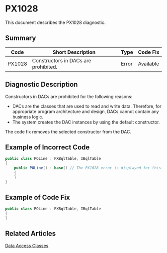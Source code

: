 # PX1028
This document describes the PX1028 diagnostic.

## Summary

| Code   | Short Description                    | Type  | Code Fix  | 
| ------ | ------------------------------------ | ----- | --------- | 
| PX1028 | Constructors in DACs are prohibited. | Error | Available |

## Diagnostic Description
Constructors in DACs are prohibited for the following reasons: 
 - DACs are the classes that are used to read and write data. Therefore, for appropriate program architecture and design, DACs cannot contain any business logic. 
 - The system creates the DAC instances by using the default constructor.

The code fix removes the selected constructor from the DAC.

## Example of Incorrect Code

```C#
public class POLine : PXBqlTable, IBqlTable
{
    public POLine() : base() // The PX1028 error is displayed for this line.
    {
    }
}
```

## Example of Code Fix

```C#
public class POLine : PXBqlTable, IBqlTable
{
}
```

## Related Articles

[Data Access Classes](https://help.acumatica.com/Help?ScreenId=ShowWiki&pageid=3f6ee8e9-b29e-4dab-b4f8-4406c3ef101d)